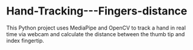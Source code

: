 # Hand-Tracking---Fingers-distance
This Python project uses MediaPipe and OpenCV to track a hand in real time via webcam and calculate the distance between the thumb tip and index fingertip.
